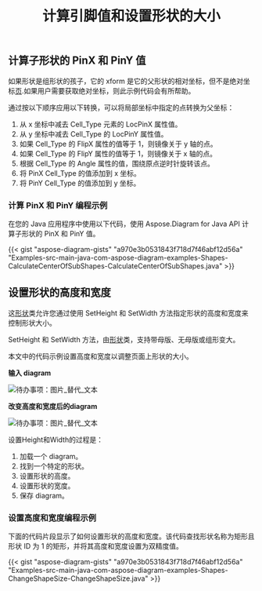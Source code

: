 ﻿---
title: 计算引脚值和设置形状的大小
type: docs
weight: 40
url: /zh/java/calculate-pin-values-and-setting-size-of-a-shape/
---
## **计算子形状的 PinX 和 PinY 值**
如果形状是组形状的孩子，它的 xform 是它的父形状的相对坐标，但不是绝对坐标[页](https://reference.aspose.com/diagram/java/com.aspose.diagram/page).如果用户需要获取绝对坐标，则此示例代码会有所帮助。

通过按以下顺序应用以下转换，可以将局部坐标中指定的点转换为父坐标：

1. 从 x 坐标中减去 Cell_Type 元素的 LocPinX 属性值。
1. 从 y 坐标中减去 Cell_Type 的 LocPinY 属性值。
1. 如果 Cell_Type 的 FlipX 属性的值等于 1，则镜像关于 y 轴的点。
1. 如果 Cell_Type 的 FlipY 属性的值等于 1，则镜像关于 x 轴的点。
1. 根据 Cell_Type 的 Angle 属性的值，围绕原点逆时针旋转该点。
1. 将 PinX Cell_Type 的值添加到 x 坐标。
1. 将 PinY Cell_Type 的值添加到 y 坐标。
### **计算 PinX 和 PinY 编程示例**
在您的 Java 应用程序中使用以下代码，使用 Aspose.Diagram for Java API 计算子形状的 PinX 和 PinY 值。

{{< gist "aspose-diagram-gists" "a970e3b0531843f718d7f46abf12d56a" "Examples-src-main-java-com-aspose-diagram-examples-Shapes-CalculateCenterOfSubShapes-CalculateCenterOfSubShapes.java" >}}
## **设置形状的高度和宽度**
这[形状](https://reference.aspose.com/diagram/java/com.aspose.diagram/shape)类允许您通过使用 SetHeight 和 SetWidth 方法指定形状的高度和宽度来控制形状大小。

 SetHeight 和 SetWidth 方法，由[形状](https://reference.aspose.com/diagram/java/com.aspose.diagram/Shape)类，支持带母版、无母版或组形变大。

本文中的代码示例设置高度和宽度以调整页面上形状的大小。

**输入 diagram** 

![待办事项：图片_替代_文本](http://i.imgur.com/cTiNWa7.png)

**改变高度和宽度后的diagram**

![待办事项：图片_替代_文本](calculate-pin-values-and-setting-size-of-a-shape_1.png)

设置Height和Width的过程是：

1. 加载一个 diagram。
1. 找到一个特定的形状。
1. 设置形状的高度。
1. 设置形状的宽度。
1. 保存 diagram。
### **设置高度和宽度编程示例**
下面的代码片段显示了如何设置形状的高度和宽度。该代码查找形状名称为矩形且形状 ID 为 1 的矩形，并将其高度和宽度设置为双精度值。

{{< gist "aspose-diagram-gists" "a970e3b0531843f718d7f46abf12d56a" "Examples-src-main-java-com-aspose-diagram-examples-Shapes-ChangeShapeSize-ChangeShapeSize.java" >}}

